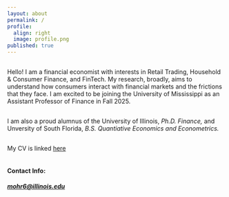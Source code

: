 ```yaml
---
layout: about
permalink: /
profile:
  align: right
  image: profile.png
published: true
---
```

<hr style="line-height: 2px; visibility:hidden;" />

Hello! I am a financial economist with interests in Retail Trading, Household & Consumer Finance, and FinTech. My research, broadly, aims to understand how consumers interact with financial markets
and the frictions that they face. I am excited to be joining the University of Mississippi as an Assistant Professor of Finance in Fall 2025.
<hr style="line-height: 4px; visibility:hidden;" />

I am also a proud alumnus of the University of Illinois, <i> Ph.D. Finance,</i> and Unversity of South Florida, <i> B.S. Quantiative Economics and Econometrics.</i> 
<hr style="line-height: 4px; visibility:hidden;" />

 My CV is linked <a href="{{site.baseurl}}/cv.pdf">here</a>
<hr style="line-height: 4px; visibility:hidden;" />


#### Contact Info:
##### mohr6@illinois.edu

